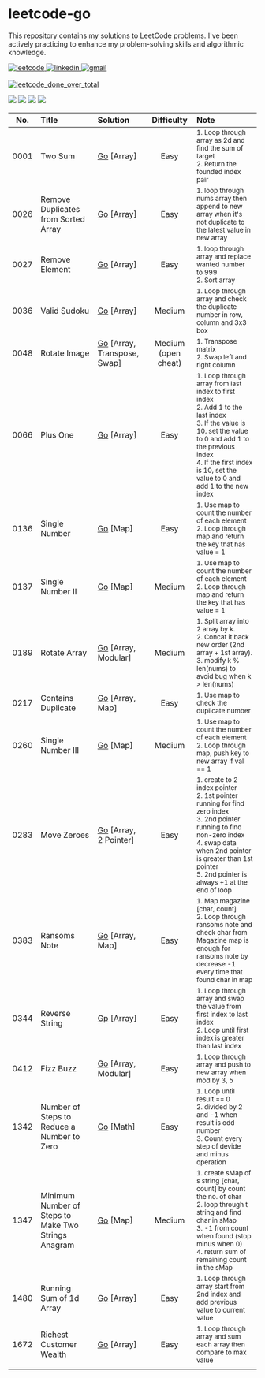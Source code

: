 # leetcode-go

This repository contains my solutions to LeetCode problems. I've been actively practicing to enhance my problem-solving skills and algorithmic knowledge.

<a href="https://leetcode.com/nongbritee">
  <img alt="leetcode" src="https://img.shields.io/badge/Leetcode-orange?style=for-the-badge&logo=leetcode&logoColor=black"/>
</a>
<a href="https://www.linkedin.com/in/napong-jantaranimi-273983171">
  <img alt="linkedin" src="https://img.shields.io/badge/LinkedIn-0077B5?style=for-the-badge&logo=linkedin&logoColor=white"/> 
 </a> 
<a href="mailto:nongbriteenapong@gmail.com">
  <img alt="gmail" src="https://img.shields.io/badge/Gmail-D14836?style=for-the-badge&logo=gmail&logoColor=white"/>
</a>
<br/>
<br/>
<a href="https://leetcode.com/nongbritee">
  <img alt="leetcode_done_over_total" src="https://img.shields.io/badge/dynamic/json?style=for-the-badge&labelColor=black&color=%23ffa116&label=Solved&query=solved&url=https%3A%2F%2Fleetcode-badge.vercel.app%2Fapi%2Fusers%2Fnongbritee&logo=leetcode&logoColor=yellow"/>
</a>
<br/>

![](https://badges.peiyuan.ch/leetcode/nongbritee/ranking)
![](https://badges.peiyuan.ch/leetcode/nongbritee/solved?difficulty=easy)
![](https://badges.peiyuan.ch/leetcode/nongbritee/solved?difficulty=medium)
![](https://badges.peiyuan.ch/leetcode/nongbritee/solved?difficulty=hard)


| No.  | Title                                               | Solution                                                                                                                                             |     Difficulty      | Note                                                                                                                                                                                                                                                                |
|:----:|:----------------------------------------------------|:-----------------------------------------------------------------------------------------------------------------------------------------------------|:-------------------:|:--------------------------------------------------------------------------------------------------------------------------------------------------------------------------------------------------------------------------------------------------------------------|
| 0001 | Two Sum                                             | [Go](https://github.com/NongBritee/leetcode-go/blob/main/leetcode/0001.Two%20Sum.go) [Array]                                                         |       Easy         | <sub>1. Loop through array as 2d and find the sum of target<br/>2. Return the founded index pair</sub>                                                                                                                                                              |
| 0026 | Remove Duplicates from Sorted Array                 | [Go](https://github.com/NongBritee/leetcode-go/blob/main/leetcode/0026.Remove%20Duplicates%20from%20Sorted%20Array.go) [Array]                       |        Easy	        | <sub>1. loop through nums array then append to new array when it's not duplicate to the latest value in new array</sub>                                                                                                                                             |
| 0027 | Remove Element                                      | [Go](https://github.com/NongBritee/leetcode-go/blob/main/leetcode/0027.Remove%20Element.go) [Array]                                                  |        Easy         | <sub>1. loop through array and replace wanted number to 999<br/> 2. Sort array</sub>                                                                                                                                                                                |
| 0036 | Valid Sudoku                                        | [Go]() [Array] | Medium | <sub>1. Loop through array and check the duplicate number in row, column and 3x3 box</sub>                                                                                                                                                                         |
| 0048 | Rotate Image                                        | [Go](https://github.com/NongBritee/leetcode-go/blob/main/leetcode/0048.Rotate%20Image.go) [Array, Transpose, Swap]                                   | Medium (open cheat) | <sub>1. Transpose matrix<br/> 2. Swap left and right column</sub>                                                                                                                                                                                                   |
| 0066 | Plus One | [Go](https://github.com/NongBritee/leetcode-go/blob/main/leetcode/0066.Plus%20One.go) [Array]                                                        | Easy | <sub>1. Loop through array from last index to first index<br/> 2. Add 1 to the last index<br/> 3. If the value is 10, set the value to 0 and add 1 to the previous index<br/> 4. If the first index is 10, set the value to 0 and add 1 to the new index<br/></sub> |
| 0136 | Single Number                                       | [Go](https://github.com/NongBritee/leetcode-go/blob/main/leetcode/0136.Single%20Number.go) [Map]                                                     |        Easy         | <sub>1. Use map to count the number of each element<br/> 2. Loop through map and return the key that has value = 1</sub>                                                                                                                                            |
| 0137 | Single Number II                                    | [Go](https://github.com/NongBritee/leetcode-go/blob/main/leetcode/0137.Single%20Number%20II.go) [Map]                                                |       Medium        | <sub>1. Use map to count the number of each element<br/> 2. Loop through map and return the key that has value = 1</sub>                                                                                                                                            |
| 0189 | Rotate Array                                        | [Go](https://github.com/NongBritee/leetcode-go/blob/main/leetcode/0189.Rotate%20Array.go) [Array, Modular]                                           |       Medium        | <sub>1. Split array into 2 array by k.<br/> 2. Concat it back new order (2nd array + 1st array).<br/> 3. modify k % len(nums) to avoid bug when k > len(nums)</sub>                                                                                                 |
| 0217 | Contains Duplicate                                  | [Go](https://github.com/NongBritee/leetcode-go/blob/main/leetcode/0217.Contains%20Duplicate.go) [Array, Map]                                         |        Easy         | <sub>1. Use map to check the duplicate number</sub>                                                                                                                                                                                                                 |
| 0260 | Single Number III                                   | [Go](https://github.com/NongBritee/leetcode-go/blob/main/leetcode/0137.Single%20Number%20III.go) [Map]                                               |       Medium        | <sub>1. Use map to count the number of each element<br/> 2. Loop through map, push key to new array if val == 1</sub>                                                                                                                                               |
| 0283 | Move Zeroes                                         | [Go]() [Array, 2 Pointer]                                                                                                                            |       Easy         | <sub>1. create to 2 index pointer<br/> 2. 1st pointer running for find zero index<br/>3. 2nd pointer running to find non-zero index<br/>4. swap data when 2nd pointer is greater than 1st pointer<br/>5. 2nd pointer is always +1 at the end of loop</sub>          |
| 0383 | Ransoms Note                                        | [Go](https://github.com/NongBritee/leetcode-go/blob/main/leetcode/0383.Ransom%20Note.go)  [Array, Map]                                               |        Easy         | <sub>1. Map magazine [char, count] </br>2. Loop through ransoms note and check char from Magazine map is enough for ransoms note by decrease -1 every time that found char in map<br/></sub>                                                                        |
| 0344 | Reverse String | [Gp]() [Array] | Easy | <sub>1. Loop through array and swap the value from first index to last index<br/> 2. Loop until first index is greater than last index</sub>                                                                                                                                                                                      |
| 0412 | Fizz Buzz                                           | [Go](https://github.com/NongBritee/leetcode-go/blob/main/leetcode/0412.Fizz%20Buzz.go) [Array, Modular]                                              |        Easy         | <sub>1. Loop through array and push to new array when mod by 3, 5</sub>                                                                                                                                                                                             |
| 1342 | Number of Steps to Reduce a Number to Zero          | [Go](https://github.com/NongBritee/leetcode-go/blob/main/leetcode/1342.Number%20of%20Steps%20to%20Reduce%20a%20Number%20to%20Zero.go) [Math]         |        Easy         | <sub>1. Loop until result == 0<br/> 2. divided by 2 and -1 when result is odd number<br/> 3. Count every step of devide and minus operation</sub>                                                                                                                   |
| 1347 | Minimum Number of Steps to Make Two Strings Anagram | [Go](https://github.com/NongBritee/leetcode-go/blob/main/leetcode/1347.Minimum%20Number%20of%20Steps%20to%20Make%20Two%20Strings%20Anagram.go) [Map] |       Medium        | <sub>1. create sMap of s string [char, count] by count the no. of char<br/> 2. loop through t string and find char in sMap<br/> 3. -1 from count when found (stop minus when 0)<br/> 4. return sum of remaining count in the sMap</sub>                             |
| 1480 | Running Sum of 1d Array                             | [Go](https://github.com/NongBritee/leetcode-go/blob/main/leetcode/1480.Running%20Sum%20of%201d%20Array.go) [Array]                                   |        Easy         | <sub>1. Loop through array start from 2nd index and add previous value to current value</sub>                                                                                                                                                                       |
| 1672 | Richest Customer Wealth                             | [Go](https://github.com/NongBritee/leetcode-go/blob/main/leetcode/1672.Richest%20Customer%20Wealth.go) [Array]                                       |        Easy         | <sub>1. Loop through array and sum each array then compare to max value</sub>                                                                                                                                                                                       |
|      |                                                     |                                                                                                                                                      |                     |                                                                                                                                                                                                                                                                     |
